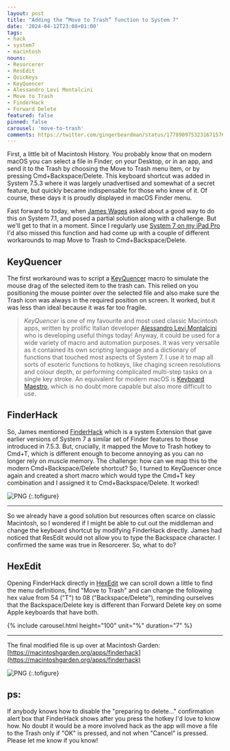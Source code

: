 ```yaml
---
layout: post
title: "Adding the “Move to Trash” function to System 7"
date: '2024-04-12T23:08+01:00'
tags:
- hack
- system7
- macintosh
nouns:
- Resorcerer
- ResEdit
- QuicKeys
- KeyQuencer
- Alessandro Levi Montalcini
- Move to Trash
- FinderHack
- Forward Delete
featured: false
pinned: false
carousel: 'move-to-trash'
comments: https://twitter.com/gingerbeardman/status/1778909753231671576
---
```


First, a little bit of Macintosh History. You probably know that on modern macOS you can select a file in Finder, on your Desktop, or in an app, and send it to the Trash by choosing the Move to Trash menu item, or by pressing Cmd+Backspace/Delete. This keyboard shortcut was added in System 7.5.3 where it was largely unadvertised and somewhat of a secret feature, but quickly became indispensable for those who knew of it. Of course, these days it is proudly displayed in macOS Finder menu.

Fast forward to today, when [James Wages](https://twitter.com/james_wages) asked about a good way to do this on System 7.1, and posed a partial solution along with a challenge. But we'll get to that in a moment. Since I regularly use [System 7 on my iPad Pro](/2021/04/17/turning-an-ipad-pro-into-the-ultimate-classic-macintosh/) I'd also missed this function and had come up with a couple of different workarounds to map Move to Trash to Cmd+Backspace/Delete.

## KeyQuencer

The first workaround was to script a [KeyQuencer](https://macintoshgarden.org/apps/keyquencer) macro to simulate the mouse drag of the selected item to the trash can. This relied on you positioning the mouse pointer over the selected file and also make sure the Trash icon was always in the required position on screen. It worked, but it was less than ideal because it was far too fragile.

> *KeyQuencer* is one of my favourite and most used classic Macintosh apps, written by prolific Italian developer [Alessandro Levi Montalcini](http://www.montalcini.com) who is developing useful things today! Anyway, it could be used for a wide variety of macro and automation purposes. It was very versatile as it contained its own scripting language and a dictionary of functions that touched most aspects of System 7. I use it to map all sorts of esoteric functions to hotkeys, like chaging screen resolutions and colour depth, or performing complicated multi-step tasks on a single key stroke. An equivalent for modern macOS is [Keyboard Maestro](https://www.keyboardmaestro.com/main/), which is no doubt more capable but also more difficult to use.

## FinderHack

So, James mentioned [FinderHack](https://macintoshgarden.org/apps/finderhack) which is a system Extension that gave earlier versions of System 7 a similar set of Finder features to those introduced in 7.5.3. But, crucially, it mapped the Move to Trash hotkey to Cmd+T, which is different enough to become annoying as you can no longer rely on muscle memory. The challenge: how can we map this to the modern Cmd+Backspace/Delete shortcut? So, I turned to KeyQuencer once again and created a short macro which would type the Cmd+T key combination and I assigned it to Cmd+Backspace/Delete. It worked!

![PNG](https://cdn.gingerbeardman.com/images/posts/move-to-trash-1.png "This macro, bound to Cmd+Backspace/Delete, types Cmd+T to effectively map one hotkey to another")
{:.tofigure}

----

So we already have a good solution but resources often scarce on classic Macintosh, so I wondered if I might be able to cut out the middleman and change the keyboard shortcut by modifying FinderHack directly. James had noticed that ResEdit would not allow you to type the Backspace character. I confirmed the same was true in Resorcerer. So, what to do?

## HexEdit

Opening FinderHack directly in [HexEdit](https://macintoshgarden.org/apps/hexedit) we can scroll down a little to find the menu definitions, find "Move to Trash" and can change the following hex value from 54 ("T") to 08 ("Backspace/Delete"), reminding ourselves that the Backspace/Delete key is different than Forward Delete key on some Apple keyboards that have both. 

{% include carousel.html height="100" unit="%" duration="7" %}

----

The final modified file is up over at Macintosh Garden: [https://macintoshgarden.org/apps/finderhack](https://macintoshgarden.org/apps/finderhack)

![PNG](https://cdn.gingerbeardman.com/images/posts/move-to-trash-4.png "Notice that System 7 has no glyph for the Backspace key")
{:.tofigure}

## ps:

If anybody knows how to disable the "preparing to delete..." confirmation alert box that FinderHack shows after you press the hotkey I'd love to know how. No doubt it would be a more involved hack as the app will move a file to the Trash only if "OK" is pressed, and not when "Cancel" is pressed. Please let me know if you know!
